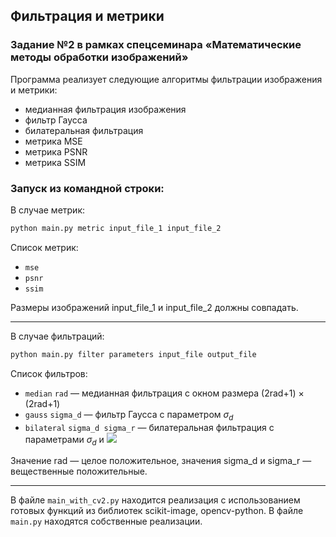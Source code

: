 ## Фильтрация и метрики
### Задание №2 в рамках спецсеминара «Математические методы обработки изображений»

Программа реализует следующие алгоритмы фильтрации изображения и метрики:
* медианная фильтрация изображения
* фильтр Гаусса
* билатеральная фильтрация
* метрика MSE
* метрика PSNR
* метрика SSIM

### Запуск из командной строки:
В случае метрик:

``` bash
python main.py metric input_file_1 input_file_2
```
Список метрик:
* `mse`
* `psnr`
* `ssim`

Размеры изображений input_file_1 и input_file_2 должны совпадать.

---

В случае фильтраций:
``` bash
python main.py filter parameters input_file output_file
```
Список фильтров:
* `median` `rad` — медианная фильтрация с окном размера (2rad+1) × (2rad+1)
* `gauss` `sigma_d` — фильтр Гаусса с параметром $\sigma_d$
* `bilateral` `sigma_d sigma_r` — билатеральная фильтрация с параметрами $\sigma_d$ и <img src="https://render.githubusercontent.com/render/math?math=\sigma_r">

Значение rad — целое положительное, значения sigma_d и sigma_r — вещественные положительные.

---

В файле `main_with_cv2.py` находится реализация с использованием готовых функций из библиотек scikit-image, opencv-python. В файле `main.py` находятся собственные реализации.